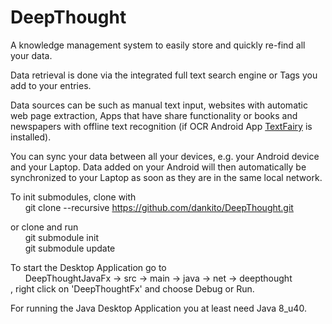 # DeepThought #

A knowledge management system to easily store and quickly re-find all your data.

Data retrieval is done via the integrated full text search engine or Tags you add to your entries.

Data sources can be such as manual text input, websites with automatic web page extraction, Apps that have share functionality or
books and newspapers with offline text recognition (if OCR Android App [TextFairy](https://play.google.com/store/apps/details?id=com.renard.ocr) is installed).

You can sync your data between all your devices, e.g. your Android device and your Laptop. Data added on your Android will then automatically
be synchronized to your Laptop as soon as they are in the same local network.


To init submodules, clone with  
&nbsp;&nbsp;&nbsp;&nbsp;&nbsp;&nbsp;git clone --recursive https://github.com/dankito/DeepThought.git

or clone and run  
&nbsp;&nbsp;&nbsp;&nbsp;&nbsp;&nbsp;git submodule init  
&nbsp;&nbsp;&nbsp;&nbsp;&nbsp;&nbsp;git submodule update


To start the Desktop Application go to  
&nbsp;&nbsp;&nbsp;&nbsp;&nbsp;&nbsp;DeepThoughtJavaFx -> src -> main -> java -> net -> deepthought  
, right click on 'DeepThoughtFx' and choose Debug or Run.


For running the Java Desktop Application you at least need Java 8_u40.